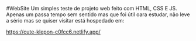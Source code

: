 #WebSite
Um simples teste de projeto web feito com HTML, CSS E JS.
Apenas um passa tempo sem sentido mas que foi útil oara estudar,
não leve a sério mas se quiser visitar está hospedado em: 

https://cute-klepon-c0fcc6.netlify.app/
